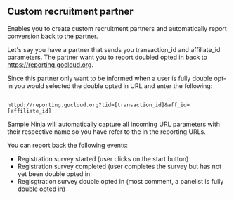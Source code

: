 ## Custom recruitment partner

Enables you to create custom recruitment partners and automatically report conversion back to the partner.

Let's say you have a partner that sends you transaction_id and affiliate_id parameters. The partner want you to report doubled opted in back to https://reporting.gocloud.org.

Since this partner only want to be informed when a user is fully double opt-in you would selected the double opted in URL and enter the following:

```

httpd://reporting.gocloud.org?tid=[transaction_id]&aff_id=[affiliate_id]

```
Sample Ninja will automatically capture all incoming URL parameters with their respective name so you have refer to the in the reporting URLs.

You can report back the following events:

- Registration survey started (user clicks on the start button)
- Registration survey completed (user completes the survey but has not yet been double opted in
- Regisgtration survey double opted in (most comment, a panelist is fully double opted in)
